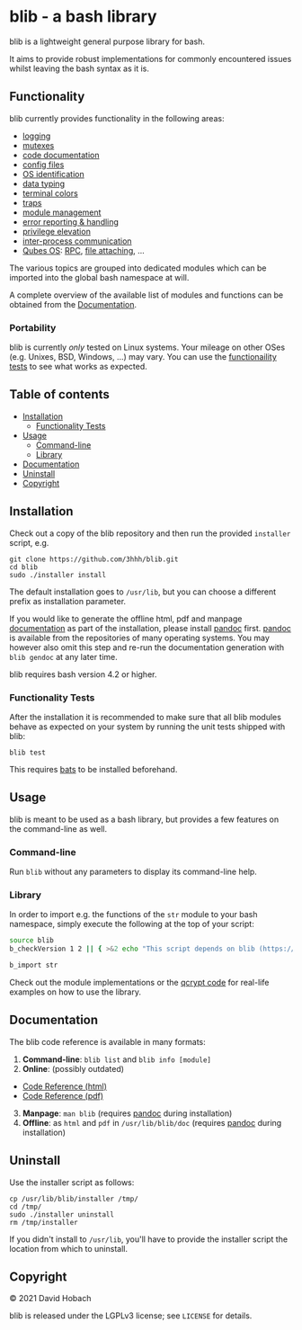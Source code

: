 # blib - a bash library

blib is a lightweight general purpose library for bash.

It aims to provide robust implementations for commonly encountered issues whilst leaving the bash syntax as it is.

## Functionality

blib currently provides functionality in the following areas:

* [logging](https://3hhh.github.io/blib-doc/blib.html#flog)
* [mutexes](https://3hhh.github.io/blib-doc/blib.html#multithreadingmtx)
* [code documentation](https://3hhh.github.io/blib-doc/blib.html#cdoc)
* [config files](https://3hhh.github.io/blib-doc/blib.html#ini)
* [OS identification](https://3hhh.github.io/blib-doc/blib.html#ososid)
* [data typing](https://3hhh.github.io/blib-doc/blib.html#types)
* [terminal colors](https://3hhh.github.io/blib-doc/blib.html#tcolors)
* [traps](https://3hhh.github.io/blib-doc/blib.html#traps)
* [module management](https://3hhh.github.io/blib-doc/blib.html#b_import)
* [error reporting & handling](https://3hhh.github.io/blib-doc/blib.html#B_E)
* [privilege elevation](https://3hhh.github.io/blib-doc/blib.html#b_execFuncAs)
* [inter-process communication](https://3hhh.github.io/blib-doc/blib.html#multithreadingipcv)
* [Qubes OS](https://3hhh.github.io/blib-doc/blib.html#osqubes4dom0): [RPC](https://3hhh.github.io/blib-doc/blib.html#b_dom0_execFuncIn), [file attaching](https://3hhh.github.io/blib-doc/blib.html#b_dom0_attachFile), ...

The various topics are grouped into dedicated modules which can be imported into the global bash namespace at will.

A complete overview of the available list of modules and functions can be obtained from the [Documentation](#documentation).

### Portability

blib is currently _only_ tested on Linux systems. Your mileage on other OSes (e.g. Unixes, BSD, Windows, ...) may vary. You can use the [functionaility tests](#functionality-tests) to see what works as expected.

## Table of contents

- [Installation](#installation)
  - [Functionality Tests](#functionality-tests)
- [Usage](#usage)
  - [Command-line](#command-line)
  - [Library](#library)
- [Documentation](#documentation)
- [Uninstall](#uninstall)
- [Copyright](#copyright)

## Installation

Check out a copy of the blib repository and then run the provided `installer` script, e.g.

```
git clone https://github.com/3hhh/blib.git
cd blib
sudo ./installer install
```

The default installation goes to `/usr/lib`, but you can choose a different prefix as installation parameter.

If you would like to generate the offline html, pdf and manpage [documentation](#documentation) as part of the installation, please install [pandoc](https://pandoc.org/) first. [pandoc](https://pandoc.org/) is available from the repositories of many operating systems. You may however also omit this step and re-run the documentation generation with `blib gendoc` at any later time.

blib requires bash version 4.2 or higher.

### Functionality Tests

After the installation it is recommended to make sure that all blib modules behave as expected on your system by running the unit tests shipped with blib:

```
blib test
```

This requires [bats](https://github.com/bats-core/bats-core) to be installed beforehand.

## Usage

blib is meant to be used as a bash library, but provides a few features on the command-line as well.

### Command-line

Run `blib` without any parameters to display its command-line help.

### Library

In order to import e.g. the functions of the `str` module to your bash namespace, simply execute the following at the top of your script:

```bash
source blib
b_checkVersion 1 2 || { >&2 echo "This script depends on blib (https://github.com/3hhh/blib) version 1.2 or higher. Please install a supported version." ; exit 1 ; }

b_import str
```

Check out the module implementations or the [qcrypt code](#https://github.com/3hhh/qcrypt) for real-life examples on how to use the library.

## Documentation

The blib code reference is available in many formats:

1. **Command-line**: `blib list` and `blib info [module]`
2. **Online**: (possibly outdated)
  * [Code Reference (html)](https://3hhh.github.io/blib-doc/blib.html)
  * [Code Reference (pdf)](https://3hhh.github.io/blib-doc/blib.pdf)
3. **Manpage**: `man blib` (requires [pandoc](https://pandoc.org/) during installation)
4. **Offline**: as `html` and `pdf` in `/usr/lib/blib/doc` (requires [pandoc](https://pandoc.org/) during installation)

## Uninstall

Use the installer script as follows:

```
cp /usr/lib/blib/installer /tmp/
cd /tmp/
sudo ./installer uninstall
rm /tmp/installer
```

If you didn't install to `/usr/lib`, you'll have to provide the installer script the location from which to uninstall.

## Copyright

© 2021 David Hobach

blib is released under the LGPLv3 license; see `LICENSE` for details.
